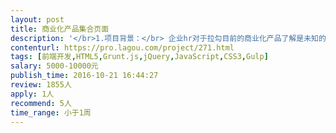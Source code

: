 ```yaml
---                
layout: post       
title: 商业化产品集合页面           
description: '</br>1.项目背景：</br> 企业hr对于拉勾目前的商业化产品了解是未知的、对拉勾网基础产品的理解使用也是比较茫然的，基本是通过销售小伙伴口口相传，电话销售促进订单达成。基于帮助企业了解拉勾、了解拉勾商业化产品、了解招聘市场行业动态、了解哪些产品可以解决hr的招聘需求，最终达到促进销售成单转化机率。所以，我们要做线上商业化产品页面介绍、以及线下拉勾产品手册。</br>2.项目概述：</br>（1）将现有拉勾产品及目前hr的需求归纳整理，集合为页面，分别进行详细介绍，纯静态页面；</br>（2）支持用户填写表单咨询留言，表单提交的内容需要拉勾研发后续处理</br>（3）开发过程中涉及到接口随时沟通</br>（4）设计图需要在开发过程中逐步给出，28号提供一大波～</br>3.项目要求：</br>（1）精通HTML5，JavaScript ，css，grunt，jquery，gulp</br>（2）沟通能力强</br>（3）有相关项目经验</br>'     
contenturl: https://pro.lagou.com/project/271.html      
tags: [前端开发,HTML5,Grunt.js,jQuery,JavaScript,CSS3,Gulp]            
salary: 5000-10000元          
publish_time: 2016-10-21 16:44:27         
review: 1855人                   
apply: 1人                   
recommend: 5人                   
time_range: 小于1周              
---                 
```

